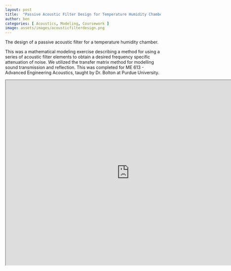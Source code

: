 ```yaml
---
layout: post
title:  "Passive Acoustic Filter Design for Temperature Humidity Chamber"
author: ben
categories: [ Acoustics, Modeling, Coursework ]
image: assets/images/acousticfilterdesign.png
---
```


The design of a passive acoustic filter for a temperature humidity chamber.

This was a mathematical modeling exercise describing a method for using a series of acoustic filter elements to obtain a desired frequency specific attenuation of noise. We utilized the transfer matrix method for modelling sound transmission and reflection. This was completed for ME 613 - Advanced Engineering Acoustics, taught by Dr. Bolton at Purdue University.


<iframe src="https://drive.google.com/file/d/1pt_Xq6-9_nzLMCJOwrMKHspsKaT-ImYx/preview" width="800" height="600" allow="autoplay"></iframe>

